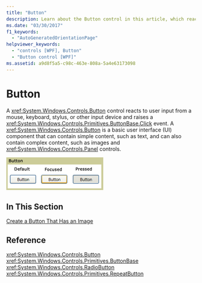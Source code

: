 ```yaml
---
title: "Button"
description: Learn about the Button control in this article, which reacts to user input from a mouse, keyboard, stylus, or other input device.
ms.date: "03/30/2017"
f1_keywords: 
  - "AutoGeneratedOrientationPage"
helpviewer_keywords: 
  - "controls [WPF], Button"
  - "Button control [WPF]"
ms.assetid: a9d8f5a5-c98c-463e-808a-5a4e63173098
---
```

# Button

A <xref:System.Windows.Controls.Button> control reacts to user input from a mouse, keyboard, stylus, or other input device and raises a <xref:System.Windows.Controls.Primitives.ButtonBase.Click> event. A <xref:System.Windows.Controls.Button> is a basic user interface (UI) component that can contain simple content, such as text, and can also contain complex content, such as images and <xref:System.Windows.Controls.Panel> controls.  
  
 ![Button states](./media/ss-ctl-buttons.png "SS_CTL_buttons")  
  
## In This Section  

 [Create a Button That Has an Image](how-to-create-a-button-that-has-an-image.md)  
  
## Reference  

 <xref:System.Windows.Controls.Button>  
 <xref:System.Windows.Controls.Primitives.ButtonBase>  
 <xref:System.Windows.Controls.RadioButton>  
 <xref:System.Windows.Controls.Primitives.RepeatButton>
